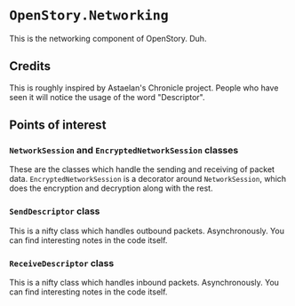 ﻿# `OpenStory.Networking`

This is the networking component of OpenStory. Duh.

## Credits

This is roughly inspired by Astaelan's Chronicle project. People who have seen it will notice the usage of the word "Descriptor".

## Points of interest

### `NetworkSession` and `EncryptedNetworkSession` classes

These are the classes which handle the sending and receiving of packet data. `EncryptedNetworkSession` is a decorator around `NetworkSession`, which does the encryption and decryption along with the rest.

### `SendDescriptor` class

This is a nifty class which handles outbound packets. Asynchronously. You can find interesting notes in the code itself.

### `ReceiveDescriptor` class

This is a nifty class which handles inbound packets. Asynchronously. You can find interesting notes in the code itself.